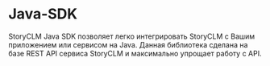 # Java-SDK
StoryCLM Java SDK позволяет легко интегрировать StoryCLM c Вашим приложением или сервисом на Java. Данная библиотека сделана на базе REST API сервиса StoryCLM и максимально упрощает работу с API.
